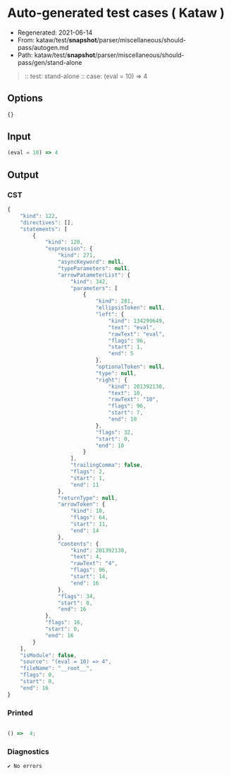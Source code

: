 # Auto-generated test cases ( Kataw )
- Regenerated: 2021-06-14
- From: kataw/test/__snapshot__/parser/miscellaneous/should-pass/autogen.md
- Path: kataw/test/__snapshot__/parser/miscellaneous/should-pass/gen/stand-alone
> :: test: stand-alone
> :: case: (eval = 10) => 4
## Options

`````js
{}
`````
## Input

`````js
(eval = 10) => 4
`````
## Output

### CST

```javascript
{
    "kind": 122,
    "directives": [],
    "statements": [
        {
            "kind": 120,
            "expression": {
                "kind": 271,
                "asyncKeyword": null,
                "typeParameters": null,
                "arrowPatameterList": {
                    "kind": 342,
                    "parameters": [
                        {
                            "kind": 281,
                            "ellipsisToken": null,
                            "left": {
                                "kind": 134299649,
                                "text": "eval",
                                "rawText": "eval",
                                "flags": 96,
                                "start": 1,
                                "end": 5
                            },
                            "optionalToken": null,
                            "type": null,
                            "right": {
                                "kind": 201392130,
                                "text": 10,
                                "rawText": "10",
                                "flags": 96,
                                "start": 7,
                                "end": 10
                            },
                            "flags": 32,
                            "start": 0,
                            "end": 10
                        }
                    ],
                    "trailingComma": false,
                    "flags": 2,
                    "start": 1,
                    "end": 11
                },
                "returnType": null,
                "arrowToken": {
                    "kind": 10,
                    "flags": 64,
                    "start": 11,
                    "end": 14
                },
                "contents": {
                    "kind": 201392130,
                    "text": 4,
                    "rawText": "4",
                    "flags": 96,
                    "start": 14,
                    "end": 16
                },
                "flags": 34,
                "start": 0,
                "end": 16
            },
            "flags": 16,
            "start": 0,
            "end": 16
        }
    ],
    "isModule": false,
    "source": "(eval = 10) => 4",
    "fileName": "__root__",
    "flags": 0,
    "start": 0,
    "end": 16
}
```

### Printed

```javascript

() =>  4;
```

### Diagnostics

```javascript
✔ No errors
```

